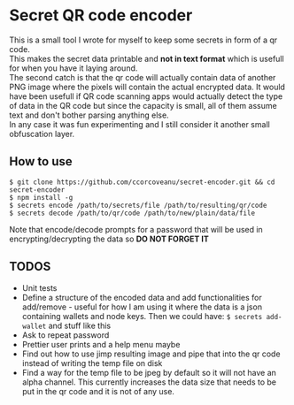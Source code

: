 # Secret QR code encoder

This is a small tool I wrote for myself to keep some secrets in form of a qr code. <br/>
This makes the secret data printable and **not in text format** which is usefull for when you have it laying around.<br/>
The second catch is that the qr code will actually contain data of another PNG image where the pixels will contain the 
actual encrypted data. It would have been usefull if QR code scanning apps would actually detect the type of data in 
the QR code but since the capacity is small, all of them assume text and don't bother parsing anything else. <br/>
In any case it was fun experimenting and I still consider it another small obfuscation layer.

## How to use

```
$ git clone https://github.com/ccorcoveanu/secret-encoder.git && cd secret-encoder
$ npm install -g
$ secrets encode /path/to/secrets/file /path/to/resulting/qr/code
$ secrets decode /path/to/qr/code /path/to/new/plain/data/file
```

Note that encode/decode prompts for a password that will be used in encrypting/decrypting the data so **DO NOT FORGET IT**

## TODOS

 - Unit tests
 - Define a structure of the encoded data and add functionalities for add/remove - useful for how I am using it where 
 the data is a json containing wallets and node keys. Then we could have: `$ secrets add-wallet` and stuff like this
 - Ask to repeat password
 - Prettier user prints and a help menu maybe
 - Find out how to use jimp resulting image and pipe that into the qr code instead of writing the temp file on disk
 - Find a way for the temp file to be jpeg by default so it will not have an alpha channel. This currently increases 
 the data size that needs to be put in the qr code and it is not of any use.
